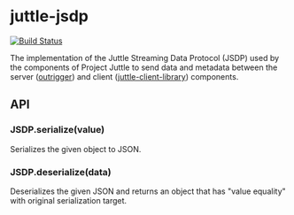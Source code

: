 # juttle-jsdp

[![Build Status](https://travis-ci.org/juttle/juttle-jsdp.svg?branch=master)](https://travis-ci.org/juttle/juttle-jsdp)

The implementation of the Juttle Streaming Data Protocol (JSDP) used by the components of Project Juttle to send data and metadata between the server ([outrigger](https://github.com/juttle/outrigger)) and client ([juttle-client-library](https://github.com/juttle/juttle-client-library)) components.


## API

### JSDP.serialize(value)
Serializes the given object to JSON.

### JSDP.deserialize(data)
Deserializes the given JSON and returns an object that has "value equality" with original serialization target.
